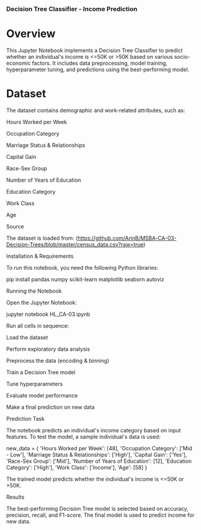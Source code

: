 ### Decision Tree Classifier - Income Prediction

# Overview

This Jupyter Notebook implements a Decision Tree Classifier to predict whether an individual's income is <=50K or >50K based on various socio-economic factors. It includes data preprocessing, model training, hyperparameter tuning, and predictions using the best-performing model.

# Dataset

The dataset contains demographic and work-related attributes, such as:

Hours Worked per Week

Occupation Category

Marriage Status & Relationships

Capital Gain

Race-Sex Group

Number of Years of Education

Education Category

Work Class

Age

Source

The dataset is loaded from: (https://github.com/ArinB/MSBA-CA-03-Decision-Trees/blob/master/census_data.csv?raw=true)

Installation & Requirements

To run this notebook, you need the following Python libraries:

pip install pandas numpy scikit-learn matplotlib seaborn autoviz

Running the Notebook

Open the Jupyter Notebook:

jupyter notebook HL_CA-03.ipynb

Run all cells in sequence:

Load the dataset

Perform exploratory data analysis

Preprocess the data (encoding & binning)

Train a Decision Tree model

Tune hyperparameters

Evaluate model performance

Make a final prediction on new data

Prediction Task

The notebook predicts an individual's income category based on input features. To test the model, a sample individual's data is used:

new_data = {
    'Hours Worked per Week': [48],
    'Occupation Category': ['Mid - Low'],
    'Marriage Status & Relationships': ['High'],
    'Capital Gain': ['Yes'],
    'Race-Sex Group': ['Mid'],
    'Number of Years of Education': [12],
    'Education Category': ['High'],
    'Work Class': ['Income'],
    'Age': [58]
}

The trained model predicts whether the individual's income is <=50K or >50K.

Results

The best-performing Decision Tree model is selected based on accuracy, precision, recall, and F1-score. The final model is used to predict income for new data.